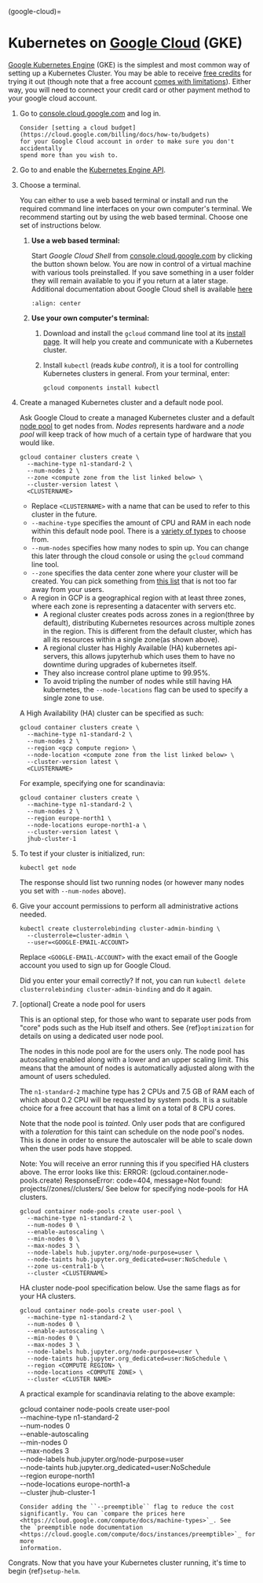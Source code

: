 (google-cloud)=

# Kubernetes on [Google Cloud](https://cloud.google.com/) (GKE)

[Google Kubernetes Engine](https://cloud.google.com/kubernetes-engine/)
(GKE) is the simplest and most common way of setting
up a Kubernetes Cluster. You may be able to receive [free credits](https://cloud.google.com/free/) for trying it out (though note that a
free account [comes with limitations](https://cloud.google.com/free/docs/gcp-free-tier#free-tier-usage-limits)).
Either way, you will need to connect your credit card or other payment method to
your google cloud account.

1. Go to [console.cloud.google.com](https://console.cloud.google.com) and log in.

   ```{note}
   Consider [setting a cloud budget](https://cloud.google.com/billing/docs/how-to/budgets)
   for your Google Cloud account in order to make sure you don't accidentally
   spend more than you wish to.
   ```

2. Go to and enable the [Kubernetes Engine API](https://console.cloud.google.com/apis/api/container.googleapis.com/overview).
3. Choose a terminal.

   You can either to use a web based terminal or install and run the required
   command line interfaces on your own computer's terminal. We recommend
   starting out by using the web based terminal. Choose one set of instructions
   below.

   1. **Use a web based terminal:**

      Start _Google Cloud Shell_ from [console.cloud.google.com](https://console.cloud.google.com) by clicking the button shown below.
      You are now in control of a virtual machine with various tools
      preinstalled. If you save something in a user folder they will remain
      available to you if you return at a later stage. Additional documentation
      about Google Cloud shell is available [here](https://cloud.google.com/shell/docs/)

      ```{image} ../../_static/images/google/start_interactive_cli.png
      :align: center
      ```

   2. **Use your own computer's terminal:**

      1. Download and install the `gcloud` command line tool at its [install
         page](https://cloud.google.com/sdk/docs/install). It will help you
         create and communicate with a Kubernetes cluster.
      2. Install `kubectl` (reads _kube control_), it is a tool for controlling
         Kubernetes clusters in general. From your terminal, enter:

         ```
         gcloud components install kubectl
         ```

4. Create a managed Kubernetes cluster and a default node pool.

   Ask Google Cloud to create a managed Kubernetes cluster and a default [node
   pool](https://cloud.google.com/kubernetes-engine/docs/concepts/node-pools)
   to get nodes from. _Nodes_ represents hardware and a _node pool_ will
   keep track of how much of a certain type of hardware that you would like.

   ```
   gcloud container clusters create \
     --machine-type n1-standard-2 \
     --num-nodes 2 \
     --zone <compute zone from the list linked below> \
     --cluster-version latest \
     <CLUSTERNAME>
   ```

   - Replace `<CLUSTERNAME>` with a name that can be used to refer to this cluster
     in the future.
   - `--machine-type` specifies the amount of CPU and RAM in each node within
     this default node pool. There is a [variety of types](https://cloud.google.com/compute/docs/machine-types) to choose from.
   - `--num-nodes` specifies how many nodes to spin up. You can change this
     later through the cloud console or using the `gcloud` command line tool.
   - `--zone` specifies the data center zone where your cluster will be created.
     You can pick something from [this list](https://cloud.google.com/compute/docs/regions-zones/#available)
     that is not too far away from your users.
   - A region in GCP is a geographical region with at least three zones, where each zone is representing a datacenter with servers etc.
     - A regional cluster creates pods across zones in a region(three by default), distributing Kubernetes resources across multiple zones in the region. This is different from the default cluster, which has all its resources within a single zone(as shown above).
     - A regional cluster has Highly Available (HA) kubernetes api-servers, this allows jupyterhub which uses them to have no downtime during upgrades of kubernetes itself.
     - They also increase control plane uptime to 99.95%.
     - To avoid tripling the number of nodes while still having HA kubernetes, the `--node-locations` flag can be used to specify a single zone to use.


   A High Availability (HA) cluster can be specified as such: 

   ```
   gcloud container clusters create \
     --machine-type n1-standard-2 \
     --num-nodes 2 \
     --region <gcp compute region> \
     --node-location <compute zone from the list linked below> \
     --cluster-version latest \
     <CLUSTERNAME>
   ```
   
   For example, specifying one for scandinavia:
   
   ```
   gcloud container clusters create \
     --machine-type n1-standard-2 \
     --num-nodes 2 \
     --region europe-north1 \
     --node-locations europe-north1-a \
     --cluster-version latest \
     jhub-cluster-1
   ```

5. To test if your cluster is initialized, run:

   ```
   kubectl get node
   ```

   The response should list two running nodes (or however many nodes you
   set with `--num-nodes` above).

6. Give your account permissions to perform all administrative actions needed.

   ```
   kubectl create clusterrolebinding cluster-admin-binding \
     --clusterrole=cluster-admin \
     --user=<GOOGLE-EMAIL-ACCOUNT>
   ```

   Replace `<GOOGLE-EMAIL-ACCOUNT>` with the exact email of the Google account
   you used to sign up for Google Cloud.

   Did you enter your email correctly? If not, you can run `kubectl delete clusterrolebinding cluster-admin-binding` and do it again.

7. [optional] Create a node pool for users

   This is an optional step, for those who want to separate
   user pods from "core" pods such as the Hub itself and others.
   See {ref}`optimization` for details on using a dedicated user node pool.

   The nodes in this node pool are for the users only. The node pool has
   autoscaling enabled along with a lower and an upper scaling limit. This
   means that the amount of nodes is automatically adjusted along with the
   amount of users scheduled.

   The `n1-standard-2` machine type has 2 CPUs and 7.5 GB of RAM each of which
   about 0.2 CPU will be requested by system pods. It is a suitable choice for a
   free account that has a limit on a total of 8 CPU cores.

   Note that the node pool is _tainted_. Only user pods that are configured
   with a _toleration_ for this taint can schedule on the node pool's nodes.
   This is done in order to ensure the autoscaler will be able to scale down
   when the user pods have stopped.
   
   Note: You will receive an error running this if you specified HA clusters above.
   The error looks like this: 
   ERROR: (gcloud.container.node-pools.create) ResponseError: code=404, message=Not found: projects/<PROJECT NAME>/zones/<ZONE>/clusters/<CLUSTER NAME>
   See below for specifying node-pools for HA clusters.

   ```
   gcloud container node-pools create user-pool \
     --machine-type n1-standard-2 \
     --num-nodes 0 \
     --enable-autoscaling \
     --min-nodes 0 \
     --max-nodes 3 \
     --node-labels hub.jupyter.org/node-purpose=user \
     --node-taints hub.jupyter.org_dedicated=user:NoSchedule \
     --zone us-central1-b \
     --cluster <CLUSTERNAME>
   ```
   
   HA cluster node-pool specification below.
   Use the same flags as for your HA clusters.
   
   ```
   gcloud container node-pools create user-pool \
     --machine-type n1-standard-2 \
     --num-nodes 0 \
     --enable-autoscaling \
     --min-nodes 0 \
     --max-nodes 3 \
     --node-labels hub.jupyter.org/node-purpose=user \
     --node-taints hub.jupyter.org_dedicated=user:NoSchedule \
     --region <COMPUTE REGION> \
     --node-locations <COMPUTE ZONE> \
     --cluster <CLUSTER NAME>
   ```
   
   A practical example for scandinavia relating to the above example:
   
   gcloud container node-pools create user-pool \
     --machine-type n1-standard-2 \
     --num-nodes 0 \
     --enable-autoscaling \
     --min-nodes 0 \
     --max-nodes 3 \
     --node-labels hub.jupyter.org/node-purpose=user \
     --node-taints hub.jupyter.org_dedicated=user:NoSchedule \
     --region europe-north1 \
     --node-locations europe-north1-a \
     --cluster jhub-cluster-1
  
   

   <!---
   preemptible node recommendation not included
   pending handling of evictions in jupyterhub/kubespawner#223
   -->

   ```{note}
   Consider adding the ``--preemptible`` flag to reduce the cost
   significantly. You can `compare the prices here
   <https://cloud.google.com/compute/docs/machine-types>`_. See
   the `preemptible node documentation
   <https://cloud.google.com/compute/docs/instances/preemptible>`_ for more
   information.
   ```

Congrats. Now that you have your Kubernetes cluster running, it's time to
begin {ref}`setup-helm`.
